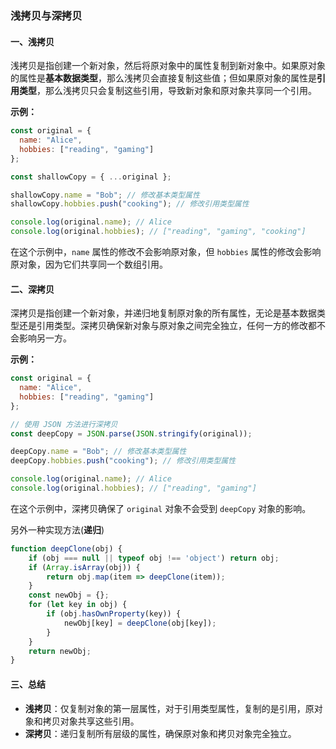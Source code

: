 ### 浅拷贝与深拷贝

#### 一、浅拷贝

浅拷贝是指创建一个新对象，然后将原对象中的属性复制到新对象中。如果原对象的属性是**基本数据类型**，那么浅拷贝会直接复制这些值；但如果原对象的属性是**引用类型**，那么浅拷贝只会复制这些引用，导致新对象和原对象共享同一个引用。

**示例：**

```javascript
const original = {
  name: "Alice",
  hobbies: ["reading", "gaming"]
};

const shallowCopy = { ...original };

shallowCopy.name = "Bob"; // 修改基本类型属性
shallowCopy.hobbies.push("cooking"); // 修改引用类型属性

console.log(original.name); // Alice
console.log(original.hobbies); // ["reading", "gaming", "cooking"]
```

在这个示例中，`name` 属性的修改不会影响原对象，但 `hobbies` 属性的修改会影响原对象，因为它们共享同一个数组引用。

#### 二、深拷贝

深拷贝是指创建一个新对象，并递归地复制原对象的所有属性，无论是基本数据类型还是引用类型。深拷贝确保新对象与原对象之间完全独立，任何一方的修改都不会影响另一方。

**示例：**

```javascript
const original = {
  name: "Alice",
  hobbies: ["reading", "gaming"]
};

// 使用 JSON 方法进行深拷贝
const deepCopy = JSON.parse(JSON.stringify(original));

deepCopy.name = "Bob"; // 修改基本类型属性
deepCopy.hobbies.push("cooking"); // 修改引用类型属性

console.log(original.name); // Alice
console.log(original.hobbies); // ["reading", "gaming"]
```

在这个示例中，深拷贝确保了 `original` 对象不会受到 `deepCopy` 对象的影响。

另外一种实现方法(**递归**)

```javascript
function deepClone(obj) {
    if (obj === null || typeof obj !== 'object') return obj;
    if (Array.isArray(obj)) {
        return obj.map(item => deepClone(item));
    }
    const newObj = {};
    for (let key in obj) {
        if (obj.hasOwnProperty(key)) {
            newObj[key] = deepClone(obj[key]);
        }
    }
    return newObj;
}
```



#### 三、总结

- **浅拷贝**：仅复制对象的第一层属性，对于引用类型属性，复制的是引用，原对象和拷贝对象共享这些引用。
- **深拷贝**：递归复制所有层级的属性，确保原对象和拷贝对象完全独立。
